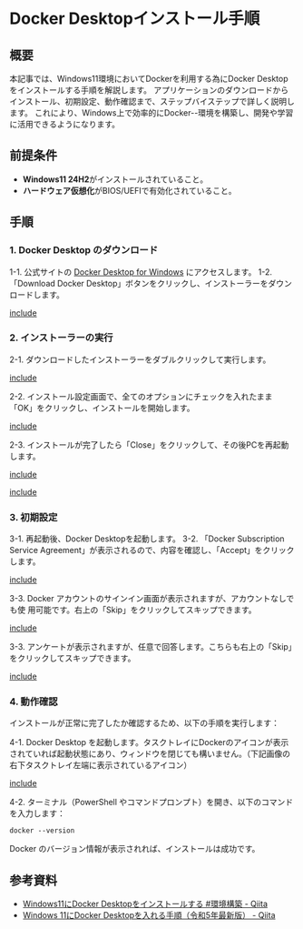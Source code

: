# Docker Desktopインストール手順

## 概要

本記事では、Windows11環境においてDockerを利用する為にDocker Desktopをインストールする手順を解説します。
アプリケーションのダウンロードからインストール、初期設定、動作確認まで、ステップバイステップで詳しく説明します。
これにより、Windows上で効率的にDocker--環境を構築し、開発や学習に活用できるようになります。

## 前提条件

- **Windows11 24H2**がインストールされていること。
- **ハードウェア仮想化**がBIOS/UEFIで有効化されていること。

## 手順

### 1. Docker Desktop のダウンロード

1-1. 公式サイトの [Docker Desktop for Windows](https://www.docker.com/products/docker-desktop/) にアクセスします。
1-2. 「Download Docker Desktop」ボタンをクリックし、インストーラーをダウンロードします。

[include](%7F/20250108170517.20250107184235.md)

### 2. インストーラーの実行

2-1. ダウンロードしたインストーラーをダブルクリックして実行します。

[include](%7F/20250108170517.20250107190934.md)

2-2. インストール設定画面で、全てのオプションにチェックを入れたまま「OK」をクリックし、インストールを開始します。

[include](%7F/20250108170517.20250107191026.md)

2-3. インストールが完了したら「Close」をクリックして、その後PCを再起動します。

[include](%7F/20250108170517.20250107191046.md)

[include](%7F/20250108170517.20250107191337.md)

### 3. 初期設定

3-1. 再起動後、Docker Desktopを起動します。
3-2. 「Docker Subscription Service Agreement」が表示されるので、内容を確認し、「Accept」をクリックします。

[include](%7F/20250108170517.20250108164326.md)

3-3. Docker アカウントのサインイン画面が表示されますが、アカウントなしでも使
用可能です。右上の「Skip」をクリックしてスキップできます。

[include](%7F/20250108170517.20250108164454.md)

3-3. アンケートが表示されますが、任意で回答します。こちらも右上の「Skip」をクリックしてスキップできます。

[include](%7F/20250108170517.20250108164526.md)

### 4. 動作確認

インストールが正常に完了したか確認するため、以下の手順を実行します：

4-1. Docker Desktop を起動します。タスクトレイにDockerのアイコンが表示されていれば起動状態にあり、ウィンドウを閉じても構いません。（下記画像の右下タスクトレイ左端に表示されているアイコン）

[include](%7F/20250108170517.20250108165052.md)

4-2. ターミナル（PowerShell やコマンドプロンプト）を開き、以下のコマンドを入力します：

   ```
   docker --version
   ```

   Docker のバージョン情報が表示されれば、インストールは成功です。

## 参考資料

- [Windows11にDocker Desktopをインストールする #環境構築 - Qiita](https://qiita.com/aki_number16/items/237a8bee3d2d94258869)
- [Windows 11にDocker Desktopを入れる手順（令和5年最新版） - Qiita](https://qiita.com/zembutsu/items/a98f6f25ef47c04893b3)
